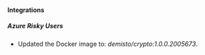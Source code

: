 
#### Integrations

##### Azure Risky Users

- Updated the Docker image to: *demisto/crypto:1.0.0.2005673*.